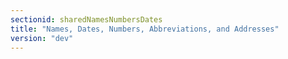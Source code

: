 ```yaml
---
sectionid: sharedNamesNumbersDates
title: "Names, Dates, Numbers, Abbreviations, and Addresses"
version: "dev"
---
```

